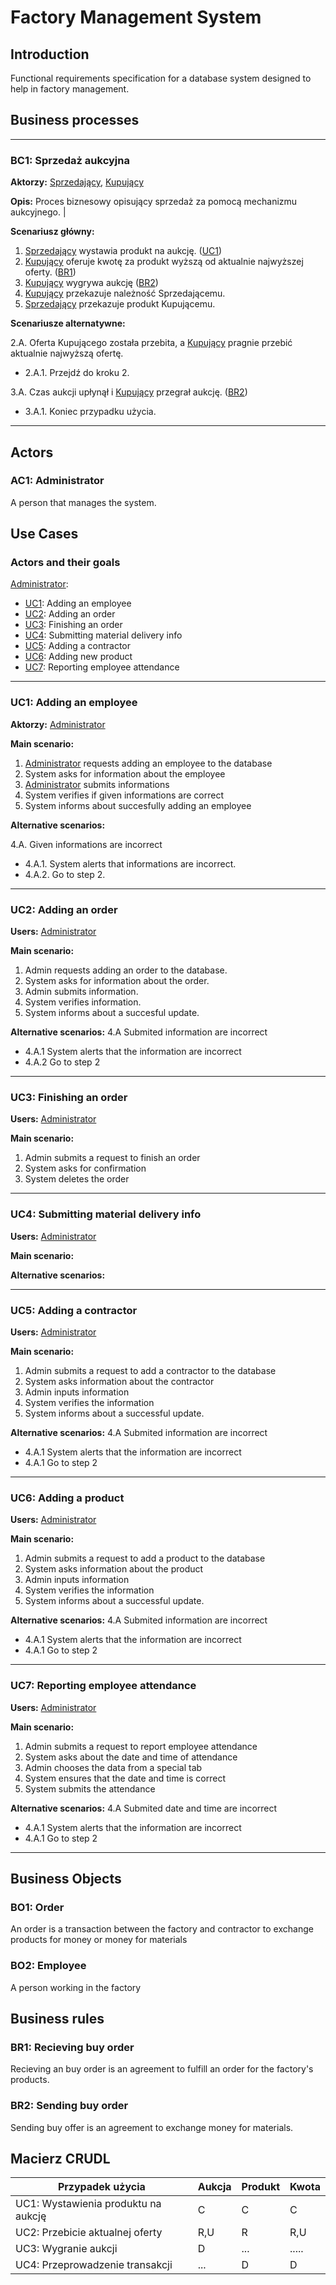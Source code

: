 # Factory Management System

## Introduction

Functional requirements specification for a database system designed to help in factory management.

## Business processes


---
<a id="bc1"></a>
### BC1: Sprzedaż aukcyjna 

**Aktorzy:** [Sprzedający](#ac1), [Kupujący](#ac2)

**Opis:** Proces biznesowy opisujący sprzedaż za pomocą mechanizmu aukcyjnego. |

**Scenariusz główny:**
1. [Sprzedający](#ac1) wystawia produkt na aukcję. ([UC1](#uc1))
2. [Kupujący](#ac2) oferuje kwotę za produkt wyższą od aktualnie najwyższej oferty. ([BR1](#br1))
3. [Kupujący](#ac2) wygrywa aukcję ([BR2](#br2))
4. [Kupujący](#ac2) przekazuje należność Sprzedającemu.
5. [Sprzedający](#ac1) przekazuje produkt Kupującemu.

**Scenariusze alternatywne:** 

2.A. Oferta Kupującego została przebita, a [Kupujący](#ac2) pragnie przebić aktualnie najwyższą ofertę.
* 2.A.1. Przejdź do kroku 2.

3.A. Czas aukcji upłynął i [Kupujący](#ac2) przegrał aukcję. ([BR2](#br2))
* 3.A.1. Koniec przypadku użycia.

---

## Actors

<a id="ac1"></a>
### AC1: Administrator

A person that manages the system.

## Use Cases

### Actors and their goals

[Administrator](#ac1):
* [UC1](#uc1): Adding an employee
* [UC2](#uc2): Adding an order
* [UC3](#uc3): Finishing an order
* [UC4](#uc4): Submitting material delivery info
* [UC5](#uc5): Adding a contractor
* [UC6](#uc6): Adding new product
* [UC7](#uc7): Reporting employee attendance

---
<a id="uc1"></a>
### UC1: Adding an employee

**Aktorzy:** [Administrator](#ac1)

**Main scenario:**
1. [Administrator](#ac1) requests adding an employee to the database
2. System asks for information about the employee
3. [Administrator](#ac1) submits informations
4. System verifies if given informations are correct
5. System informs about succesfully adding an employee

**Alternative scenarios:** 

4.A. Given informations are incorrect
* 4.A.1. System alerts that informations are incorrect.
* 4.A.2. Go to step 2.

---
<a id="uc2"></a>
### UC2: Adding an order

**Users:** [Administrator](#ac1)

**Main scenario:**
1. Admin requests adding an order to the database.
2. System asks for information about the order.
3. Admin submits information.
4. System verifies information.
5. System informs about a succesful update.

**Alternative scenarios:**
4.A Submited information are incorrect
* 4.A.1 System alerts that the information are incorrect
* 4.A.2 Go to step 2
---
<a id="uc3"></a>
### UC3: Finishing an order

**Users:** [Administrator](#ac1)

**Main scenario:**
1. Admin submits a request to finish an order
2. System asks for confirmation
3. System deletes the order

---

<a id="uc4"></a>
### UC4: Submitting material delivery info

**Users:** [Administrator](#ac1)

**Main scenario:** 

**Alternative scenarios:**

---

<a id="uc5"></a>
### UC5: Adding a contractor

**Users:** [Administrator](#ac1)

**Main scenario:**
1. Admin submits a request to add a contractor to the database
2. System asks information about the contractor
3. Admin inputs information
4. System verifies the information
5. System informs about a successful update.

**Alternative scenarios:**
4.A Submited information are incorrect
* 4.A.1 System alerts that the information are incorrect
* 4.A.1 Go to step 2

---

<a id="uc6"></a>
### UC6: Adding a product

**Users:** [Administrator](#ac1)

**Main scenario:**
1. Admin submits a request to add a product to the database
2. System asks information about the product
3. Admin inputs information
4. System verifies the information
5. System informs about a successful update.

**Alternative scenarios:**
4.A Submited information are incorrect
* 4.A.1 System alerts that the information are incorrect
* 4.A.1 Go to step 2

---
<a id="uc7"></a>
### UC7: Reporting employee attendance

**Users:** [Administrator](#ac1)

**Main scenario:**
1. Admin submits a request to report employee attendance
2. System asks about the date and time of attendance
3. Admin chooses the data from a special tab
4. System ensures that the date and time is correct
5. System submits the attendance

**Alternative scenarios:**
4.A Submited date and time are incorrect
* 4.A.1 System alerts that the information are incorrect
* 4.A.1 Go to step 2
---



## Business Objects

### BO1: Order
An order is a transaction between the factory and contractor to exchange products for money or money for materials

### BO2: Employee
A person working in the factory

## Business rules

<a id="br1"></a>
### BR1: Recieving buy order

Recieving an buy order is an agreement to fulfill an order for the factory's products.


<a id="br2"></a>
### BR2: Sending buy order

Sending buy offer is an agreement to exchange money for materials.

## Macierz CRUDL


| Przypadek użycia                                  | Aukcja | Produkt | Kwota |
| ------------------------------------------------- | ------ | ------- | ------|
| UC1: Wystawienia produktu na aukcję               |    C   |    C    |    C  |
| UC2: Przebicie aktualnej oferty                   |  R,U   |    R    |  R,U  |
| UC3: Wygranie aukcji                              |    D   |  ...    | ..... |
| UC4: Przeprowadzenie transakcji                   |  ...   |    D    |    D  |


